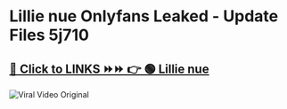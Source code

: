 
 # Lillie nue Onlyfans Leaked - Update Files 5j710

## <h2><a href="https://clipsfans.com/Lillie_nue&ref=git">🔗 Click to LINKS ⏩⏩ 👉 🟢 Lillie nue </a></h2>

<a href="https://clipsfans.com/Lillie_nue&ref=git" rel="nofollow" data-target="animated-image.originalLink"><img src="https://i.ibb.co.com/xMMVF88/686577567.gif" alt="Viral Video Original" style="max-width: 100%; display: inline-block;" data-target="animated-image.originalImage"></a>

